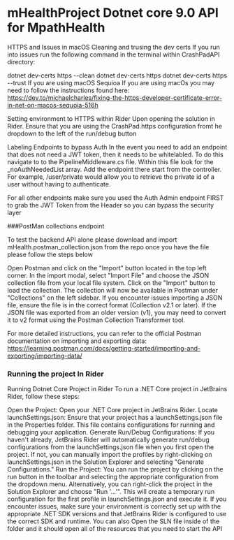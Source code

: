 # mHealthProject Dotnet core 9.0 API for MpathHealth
HTTPS and Issues in macOS
Cleaning and trusing the dev certs
If you run into issues run the following command in the terminal within CrashPadAPI directory:

dotnet dev-certs https --clean
dotnet dev-certs https
dotnet dev-certs https --trust
If you are using macOS Sequioa
If you are using macOs you may need to follow the instructions found here: https://dev.to/michaelcharles/fixing-the-https-developer-certificate-error-in-net-on-macos-sequoia-516h

Setting environment to HTTPS within Rider
Upon opening the solution in Rider. Ensure that you are using the CrashPad.https configuration fromt he dropdown to the left of the run/debug button

Labeling Endpoints to bypass Auth
In the event you need to add an endpoint that does not need a JWT token, then it needs to be whitelabled. To do this navigate to to the PipelineMiddleware.cs file. Within this file look for the _noAuthNeededList array. Add the endpoint there start from the controller. For example, /user/private would allow you to retrieve the private id of a user without having to authenticate.

For all other endpoints make sure you used the Auth Admin endpoint FIRST to grab the JWT Token from the Header  so you can bypass the security layer


###PostMan collections endpoint

To test the backend API alone please download and import mHealth.postman_collection.json from the  repo once you have the file please follow the steps below 

Open Postman and click on the "Import" button located in the top left corner.
In the import modal, select "Import File" and choose the JSON collection file from your local file system.
Click on the "Import" button to load the collection. The collection will now be available in Postman under "Collections" on the left sidebar.
If you encounter issues importing a JSON file, ensure the file is in the correct format (Collection v2.1 or later). If the JSON file was exported from an older version (v1), you may need to convert it to v2 format using the Postman Collection Transformer tool.

For more detailed instructions, you can refer to the official Postman documentation on importing and exporting data: https://learning.postman.com/docs/getting-started/importing-and-exporting/importing-data/




### Running the project In Rider
Running Dotnet Core Project in Rider
To run a .NET Core project in JetBrains Rider, follow these steps:

Open the Project: Open your .NET Core project in JetBrains Rider.
Locate launchSettings.json: Ensure that your project has a launchSettings.json file in the Properties folder. This file contains configurations for running and debugging your application.
Generate Run/Debug Configurations: If you haven't already, JetBrains Rider will automatically generate run/debug configurations from the launchSettings.json file when you first open the project. If not, you can manually import the profiles by right-clicking on launchSettings.json in the Solution Explorer and selecting "Generate Configurations."
Run the Project: You can run the project by clicking on the run button in the toolbar and selecting the appropriate configuration from the dropdown menu. Alternatively, you can right-click the project in the Solution Explorer and choose "Run '...'". This will create a temporary run configuration for the first profile in launchSettings.json and execute it.
If you encounter issues, make sure your environment is correctly set up with the appropriate .NET SDK versions and that JetBrains Rider is configured to use the correct SDK and runtime.
You can also Open the SLN file inside of the folder and it should open all of the resources that you need to start the API
